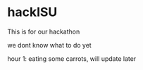 # hackISU

This is for our hackathon

we dont know what to do yet

hour 1: eating some carrots, will update later
